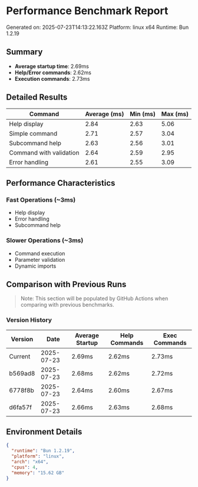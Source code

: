 # Performance Benchmark Report

Generated on: 2025-07-23T14:13:22.163Z
Platform: linux x64
Runtime: Bun 1.2.19

## Summary

- **Average startup time**: 2.69ms
- **Help/Error commands**: 2.62ms
- **Execution commands**: 2.73ms

## Detailed Results

| Command | Average (ms) | Min (ms) | Max (ms) |
|---------|-------------|----------|----------|
| Help display | 2.84 | 2.63 | 5.06 |
| Simple command | 2.71 | 2.57 | 3.04 |
| Subcommand help | 2.63 | 2.56 | 3.01 |
| Command with validation | 2.64 | 2.59 | 2.95 |
| Error handling | 2.61 | 2.55 | 3.09 |

## Performance Characteristics

### Fast Operations (~3ms)
- Help display
- Error handling
- Subcommand help

### Slower Operations (~3ms)
- Command execution
- Parameter validation
- Dynamic imports

## Comparison with Previous Runs

> Note: This section will be populated by GitHub Actions when comparing with previous benchmarks.

### Version History

| Version | Date | Average Startup | Help Commands | Exec Commands |
|---------|------|-----------------|---------------|---------------|
| Current | 2025-07-23 | 2.69ms | 2.62ms | 2.73ms |
| b569ad8 | 2025-07-23 | 2.68ms | 2.62ms | 2.72ms |
| 6778f8b | 2025-07-23 | 2.64ms | 2.60ms | 2.67ms |
| d6fa57f | 2025-07-23 | 2.66ms | 2.63ms | 2.68ms |

## Environment Details

```json
{
  "runtime": "Bun 1.2.19",
  "platform": "linux",
  "arch": "x64",
  "cpus": 4,
  "memory": "15.62 GB"
}
```
